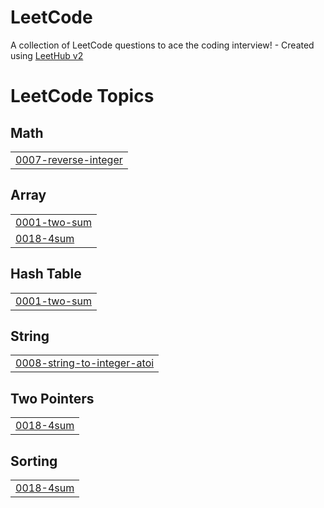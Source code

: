 # LeetCode
A collection of LeetCode questions to ace the coding interview! - Created using [LeetHub v2](https://github.com/arunbhardwaj/LeetHub-2.0)

<!---LeetCode Topics Start-->
# LeetCode Topics
## Math
|  |
| ------- |
| [0007-reverse-integer](https://github.com/mani-agah-esmaeilzad/LeetCode/tree/master/0007-reverse-integer) |
## Array
|  |
| ------- |
| [0001-two-sum](https://github.com/mani-agah-esmaeilzad/LeetCode/tree/master/0001-two-sum) |
| [0018-4sum](https://github.com/mani-agah-esmaeilzad/LeetCode/tree/master/0018-4sum) |
## Hash Table
|  |
| ------- |
| [0001-two-sum](https://github.com/mani-agah-esmaeilzad/LeetCode/tree/master/0001-two-sum) |
## String
|  |
| ------- |
| [0008-string-to-integer-atoi](https://github.com/mani-agah-esmaeilzad/LeetCode/tree/master/0008-string-to-integer-atoi) |
## Two Pointers
|  |
| ------- |
| [0018-4sum](https://github.com/mani-agah-esmaeilzad/LeetCode/tree/master/0018-4sum) |
## Sorting
|  |
| ------- |
| [0018-4sum](https://github.com/mani-agah-esmaeilzad/LeetCode/tree/master/0018-4sum) |
<!---LeetCode Topics End-->